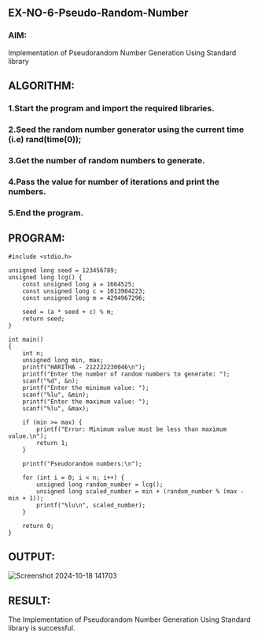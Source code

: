 ## EX-NO-6-Pseudo-Random-Number

### AIM: 

Implementation of Pseudorandom Number Generation Using Standard library

## ALGORITHM:
### 1.Start the program and import the required libraries.
### 2.Seed the random number generator using the current time (i.e) rand(time(0));
### 3.Get the number of random numbers to generate.
### 4.Pass the value for number of iterations and print the numbers.
### 5.End the program.

## PROGRAM:
```
#include <stdio.h>

unsigned long seed = 123456789; 
unsigned long lcg() {
    const unsigned long a = 1664525; 
    const unsigned long c = 1013904223; 
    const unsigned long m = 4294967296; 

    seed = (a * seed + c) % m; 
    return seed; 
}

int main()
{
    int n; 
    unsigned long min, max;
    printf("HARITHA - 212222230046\n"); 
    printf("Enter the number of random numbers to generate: ");
    scanf("%d", &n);
    printf("Enter the minimum value: ");
    scanf("%lu", &min);
    printf("Enter the maximum value: ");
    scanf("%lu", &max);

    if (min >= max) {
        printf("Error: Minimum value must be less than maximum value.\n");
        return 1;
    }

    printf("Pseudorandom numbers:\n");
    
    for (int i = 0; i < n; i++) {
        unsigned long random_number = lcg(); 
        unsigned long scaled_number = min + (random_number % (max - min + 1));
        printf("%lu\n", scaled_number);
    }
    
    return 0;
}
```
## OUTPUT:
![Screenshot 2024-10-18 141703](https://github.com/user-attachments/assets/ccb83078-b608-4bde-a417-52ce7705787e)



## RESULT:
The Implementation of Pseudorandom Number Generation Using Standard library is successful.
